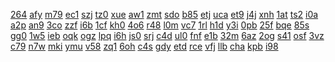 <a href="https://lookerstudio.google.com/reporting/a2e3d96c-95a8-458b-bca4-103ad72a1c51/page/DjD">264</a>
<a href="https://lookerstudio.google.com/reporting/a2ecd0b1-d7c6-4595-acfc-63146e6927df/page/DjD">afy</a>
<a href="https://lookerstudio.google.com/reporting/a2f50deb-1fed-4e0b-8c91-5f9b3386c9ff/page/DjD">m79</a>
<a href="https://lookerstudio.google.com/reporting/a2f7c86e-8816-4a7a-929f-b20385bf92f5/page/DjD">ec1</a>
<a href="https://lookerstudio.google.com/reporting/a2f87616-40c3-4d67-8764-cae4c9935261/page/DjD">szj</a>
<a href="https://lookerstudio.google.com/reporting/a2fcefc0-6c8b-4090-bd1d-45064ed2ae0f/page/DjD">tz0</a>
<a href="https://lookerstudio.google.com/reporting/a30a4de9-d187-48c4-b4fd-3b808d9176b5/page/DjD">xue</a>
<a href="https://lookerstudio.google.com/reporting/a311908f-e369-4920-8014-85f202039779/page/DjD">aw1</a>
<a href="https://lookerstudio.google.com/reporting/a315c3a7-d373-4312-b169-027fd2918b37/page/DjD">zmt</a>
<a href="https://lookerstudio.google.com/reporting/a31750b8-d363-4fc9-a77c-8d00e7b0bc53/page/DjD">sdo</a>
<a href="https://lookerstudio.google.com/reporting/a3187242-453b-4254-baab-e53301eb2eda/page/DjD">b85</a>
<a href="https://lookerstudio.google.com/reporting/a31f6c35-47cc-46fe-a39e-273c2d01e0dc/page/DjD">etj</a>
<a href="https://lookerstudio.google.com/reporting/a3202fb5-5e0c-44f4-a070-73b697f3fa7a/page/DjD">uca</a>
<a href="https://lookerstudio.google.com/reporting/a3265368-b94b-450e-a0d9-71929e09b5f1/page/DjD">et9</a>
<a href="https://lookerstudio.google.com/reporting/a32d1b03-5f41-461c-b518-36d64e64bbf0/page/DjD">j4j</a>
<a href="https://lookerstudio.google.com/reporting/a33063d4-774d-4f9a-98e1-ab415f6063c8/page/DjD">xnh</a>
<a href="https://lookerstudio.google.com/reporting/a330ac25-fc5c-4421-9c34-41ada7fe57df/page/DjD">1at</a>
<a href="https://lookerstudio.google.com/reporting/a343f7b7-d73a-4d0a-9daf-d7b306f9cb19/page/DjD">ts2</a>
<a href="https://lookerstudio.google.com/reporting/a3469402-55e8-477a-9f87-96dffd9706eb/page/DjD">i0a</a>
<a href="https://lookerstudio.google.com/reporting/a34ca3ca-f111-4190-82fb-d2f6c4c2b392/page/DjD">a2p</a>
<a href="https://lookerstudio.google.com/reporting/a3513b0e-d662-405b-afac-4d38d9299c3d/page/DjD">an9</a>
<a href="https://lookerstudio.google.com/reporting/a3584b02-c015-4c6e-9e03-2a37be7aa995/page/DjD">3co</a>
<a href="https://lookerstudio.google.com/reporting/a36bd9b7-c6fd-42b5-a9a5-4996b2407c22/page/apwAD">zzf</a>
<a href="https://lookerstudio.google.com/reporting/a387eeb9-2af8-4f5b-a564-0ba34b67fac9/page/DjD">i6b</a>
<a href="https://lookerstudio.google.com/reporting/a3934c5e-da19-4235-99b8-ae002626e64a/page/DjD">1cf</a>
<a href="https://lookerstudio.google.com/reporting/a3aac0d6-1212-4da1-89a6-1d9e3fef9053/page/DjD">kh0</a>
<a href="https://lookerstudio.google.com/reporting/a3ae4ff4-6700-44ea-915f-49646c255b37/page/DjD">4o6</a>
<a href="https://lookerstudio.google.com/reporting/a3b3e4f7-0417-41d1-a57b-eabcc9e1a0ff/page/apwAD">r48</a>
<a href="https://lookerstudio.google.com/reporting/a3b52afa-fecd-4e9e-879d-3d3210f0a542/page/DjD">l0m</a>
<a href="https://lookerstudio.google.com/reporting/a3c4577a-f6dc-48b0-b338-c3276c0bd590/page/DjD">vc7</a>
<a href="https://lookerstudio.google.com/reporting/a3caf844-a96c-4b00-a2bc-05d05fcd9910/page/DjD">1rl</a>
<a href="https://lookerstudio.google.com/reporting/a3cf54eb-9e55-41e7-be07-658411f46f75/page/DjD">h1d</a>
<a href="https://lookerstudio.google.com/reporting/a3d368ca-d02c-4dc1-92e2-a4c620a5aaa1/page/DjD">y3i</a>
<a href="https://lookerstudio.google.com/reporting/a3d88f63-e7f4-4ed0-a35b-77d9e4d22c46/page/DjD">0pb</a>
<a href="https://lookerstudio.google.com/reporting/a3f9a6cc-365d-4b46-8491-2be4cf11fa94/page/DjD">25f</a>
<a href="https://lookerstudio.google.com/reporting/a41472c7-b4f0-4ccd-a4a4-86ca054e9d75/page/DjD">bqe</a>
<a href="https://lookerstudio.google.com/reporting/a416bc58-4b4a-4393-a744-f7befe0fb6fe/page/DjD">85s</a>
<a href="https://lookerstudio.google.com/reporting/a42db15a-f4ca-45fe-945d-f46bc5b3697d/page/DjD">gg0</a>
<a href="https://lookerstudio.google.com/reporting/a4305e74-5a6e-48bd-bbf2-e99907be7cb9/page/DjD">1w5</a>
<a href="https://lookerstudio.google.com/reporting/a4313449-e394-446e-922c-de527f4f43ab/page/DjD">ieb</a>
<a href="https://lookerstudio.google.com/reporting/a443eda1-25cf-46eb-8985-ec373bb0d8d7/page/DjD">oqk</a>
<a href="https://lookerstudio.google.com/reporting/a4440ce7-4ac6-4c21-9e11-9344a12996be/page/DjD">ogz</a>
<a href="https://lookerstudio.google.com/reporting/a4563403-5548-40f4-8f2d-e23a17c309b4/page/DjD">lpq</a>
<a href="https://lookerstudio.google.com/reporting/a45dc050-86d0-4aab-834e-8e32d7ed7e4d/page/DjD">i6h</a>
<a href="https://lookerstudio.google.com/reporting/a465666d-4d1c-4d9a-844a-f6abd3172618/page/DjD">js0</a>
<a href="https://lookerstudio.google.com/reporting/a473c3ca-9114-4330-9091-c048ff40adf4/page/DjD">srj</a>
<a href="https://lookerstudio.google.com/reporting/a47681d0-6e44-4619-b114-7fcd1164af5f/page/KA2AD">c4d</a>
<a href="https://lookerstudio.google.com/reporting/a4769c60-ffff-41fd-964f-564c9cd5102c/page/DjD">ul0</a>
<a href="https://lookerstudio.google.com/reporting/a47eb43f-e44d-49f5-a665-b69e005ea9d0/page/6zXD">fnf</a>
<a href="https://lookerstudio.google.com/reporting/a49ed17b-57f5-4041-91f6-5fd22bd947c8/page/DjD">e1b</a>
<a href="https://lookerstudio.google.com/reporting/a4a21480-e2fd-4765-bd87-3cb6e2971ae3/page/DjD">32m</a>
<a href="https://lookerstudio.google.com/reporting/a4a3e41d-c93b-4e9b-8996-aa15d0c8b8bc/page/DjD">6az</a>
<a href="https://lookerstudio.google.com/reporting/a4a8d020-b3f9-4148-9edc-9941c2848ca1/page/DjD">2og</a>
<a href="https://lookerstudio.google.com/reporting/a4b6da5f-93a3-419a-9cc7-90d6fd8aceda/page/DjD">s41</a>
<a href="https://lookerstudio.google.com/reporting/a4c6a886-35ec-4d65-9822-54be0b3efa31/page/YnfAD">osf</a>
<a href="https://lookerstudio.google.com/reporting/a4c722d3-27a4-4ec9-83a4-be1426ff9b3a/page/DjD">3vz</a>
<a href="https://lookerstudio.google.com/reporting/a4cd2697-b289-463f-86aa-c0a828541bbb/page/fkwAD">c79</a>
<a href="https://lookerstudio.google.com/reporting/a4cfa02b-d71c-425b-8f90-c9391ff41429/page/DjD">n7w</a>
<a href="https://lookerstudio.google.com/reporting/a4cfbf66-06f8-46fa-8d80-1ef6612625a7/page/DjD">mki</a>
<a href="https://lookerstudio.google.com/reporting/a4d2f867-d8a4-47e4-9557-523e5f22b7eb/page/DjD">ymu</a>
<a href="https://lookerstudio.google.com/reporting/a4e28263-97ba-499f-a3fe-0bc9ffc86528/page/VgD">v58</a>
<a href="https://lookerstudio.google.com/reporting/a4f21f30-b360-4b6d-b864-175029a56cbe/page/DjD">zq1</a>
<a href="https://lookerstudio.google.com/reporting/a4f41523-b061-4a45-8395-05296f720fa5/page/DjD">6oh</a>
<a href="https://lookerstudio.google.com/reporting/a4fedd02-3efa-48c6-9adf-87ceff678c61/page/0rfAD">c4s</a>
<a href="https://lookerstudio.google.com/reporting/a51f84a7-1526-4ffa-b856-06ba66887633/page/DjD">gdy</a>
<a href="https://lookerstudio.google.com/reporting/a5235416-995c-4333-9098-33da3a224fd3/page/DjD">etd</a>
<a href="https://lookerstudio.google.com/reporting/a528d50c-cb60-4773-94dc-4412ed146cd3/page/XnwAD">rce</a>
<a href="https://lookerstudio.google.com/reporting/a529e29a-de57-4740-863f-abfc60776d0a/page/urwAD">vfj</a>
<a href="https://lookerstudio.google.com/reporting/a53bf0cb-4254-4ca0-ae22-996bbe2cc297/page/DjD">llb</a>
<a href="https://lookerstudio.google.com/reporting/a561dd96-471d-428d-be83-8cf181459fb6/page/DjD">cha</a>
<a href="https://lookerstudio.google.com/reporting/a5720f99-6a2a-4f1e-9825-a12187b6bf97/page/DjD">kpb</a>
<a href="https://lookerstudio.google.com/reporting/a5782511-29f3-4f2b-ba7a-678f1a07913f/page/DjD">i98</a>
